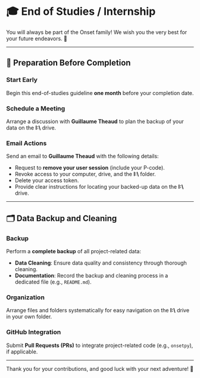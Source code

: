 # 🎓 End of Studies / Internship

You will always be part of the Onset family! We wish you the very best for your future endeavors. 🌟

---

## 📅 Preparation Before Completion

### Start Early
Begin this end-of-studies guideline **one month** before your completion date.

### Schedule a Meeting
Arrange a discussion with **Guillaume Theaud** to plan the backup of your data on the **I:\\** drive.

### Email Actions
Send an email to **Guillaume Theaud** with the following details:
- Request to **remove your user session** (include your P-code).
- Revoke access to your computer, drive, and the **I:\\** folder.
- Delete your access token.
- Provide clear instructions for locating your backed-up data on the **I:\\** drive.

---

## 🗂️ Data Backup and Cleaning

### Backup
Perform a **complete backup** of all project-related data:
- **Data Cleaning**: Ensure data quality and consistency through thorough cleaning.
- **Documentation**: Record the backup and cleaning process in a dedicated file (e.g., `README.md`).

### Organization
Arrange files and folders systematically for easy navigation on the **I:\\** drive in your own folder.

### GitHub Integration
Submit **Pull Requests (PRs)** to integrate project-related code (e.g., `onsetpy`), if applicable.

---

Thank you for your contributions, and good luck with your next adventure! 🚀
